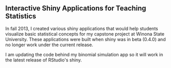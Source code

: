  ## Interactive Shiny Applications for Teaching Statistics
In fall 2013, I created various shiny applications that would help students visualize basic statistical concepts for my capstone project at Winona State University.  These applications were built when shiny was in beta (0.4.0) and no longer work under the current release. 

I am updating the code behind my binomial simulation app so it will work in the latest release of RStudio's shiny. 
